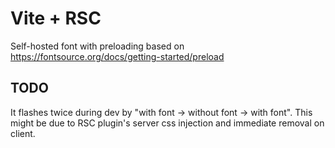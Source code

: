 # Vite + RSC

Self-hosted font with preloading based on https://fontsource.org/docs/getting-started/preload

## TODO

It flashes twice during dev by "with font -> without font -> with font". This might be due to RSC plugin's server css injection and immediate removal on client.
